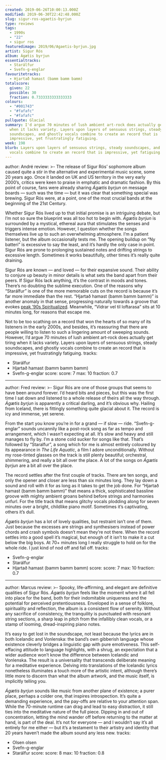 ```yaml
---
created: 2019-06-26T10:00:13.000Z
modified: 2019-06-30T22:42:48.000Z
slug: sigur-ros-agaetis-byrjun
type: reviews
tags:
  - 1990s
  - "22"
  - sigur ros
featuredimage: 2019/06/Agaetis-byrjun.jpg
artist: Sigur Rós
album: Ágætis byrjun
essentialtracks:
  - Starálfur
  - Svefn-g-englar
favouritetracks:
  - Hjartað hamast (bamm bamm bamm)
totalscore:
  given: 22
  possible: 30
  fraction: 0.7333333333333333
colours:
  - "#001743"
  - "#fafafc"
  - "#fafafc"
pullquote: Glacial
summary: I'd argue 70 minutes of lush ambient art-rock does actually get tiring
  when it lacks variety. Layers upon layers of sensuous strings, steady
  soundscapes, and ghostly vocals combine to create an record that is
  impressive, yet frustratingly fatiguing.
week: 198
blurb: Layers upon layers of sensuous strings, steady soundscapes, and ghostly
  vocals combine to create an record that is impressive, yet fatiguing.
---
```

author: André
review: >-
  The release of Sigur Rós’ sophomore album caused quite a stir in the
  alternative and experimental music scene, some 20 years ago. Once it landed on
  UK and US territory in the very early 2000’s, critics were keen to praise in
  emphatic and dramatic fashion. By this point of course, fans were already
  sharing *Ágætis byrjun* on message boards — such was the time — but it was
  clear that something special was brewing. Sigur Rós were, at a point, one of
  the most crucial bands at the beginning of the 21st Century.

  Whether Sigur Rós lived up to that initial promise is an intriguing debate, but I’m not so sure the blueprint was all too hot to begin with. *Ágætis byrjun* is surrounded by a mystical, ethereal aura that stimulates the senses and triggers intense emotion. However, I question whether the songs themselves live up to such an overwhelming atmosphere. I’m a patient listener, but the album occasionally tests me. The opening buildup on “Ny batteri” is excessive to say the least, and it’s hardly the only case in point. Sigur Rós are prone to prolonging sustained notes and drifting strings to excessive length. Sometimes it works beautifully, other times it’s really quite draining.

  Sigur Rós are known — and loved — for their expansive sound. Their ability to conjure up beauty in minor details is what sets the band apart from their peers. If Sigur Rós lack anything, it’s the contrast in moods and tones. There’s no doubting the sublime execution. One of the reasons why “Starálfur” is one of the more memorable cuts on the record is because it’s far more immediate than the rest. “Hjartað hamast (bamm bamm bamm)” is another anomaly in that sense, progressing naturally towards a groove that evokes [peak ’90s Spiritualized](<reviews/spiritualized-ladies-and-gentleman-we-are-floating-in-space/>). Meanwhile, “Vidrar vel til loftarasa” sits at 10 minutes long, for reasons that escape me.

  Not to be too scathing on a record that won the hearts of so many of its listeners in the early 2000s, and besides, it’s reassuring that there are people willing to listen to such a lingering amount of sweeping sounds. However, I’d argue 70 minutes of lush ambient art-rock does actually get tiring when it lacks variety. Layers upon layers of sensuous strings, steady soundscapes, and ghostly vocals combine to create an record that is impressive, yet frustratingly fatiguing.
tracks:
  - Starálfur
  - ­­Hjartað hamast (bamm bamm bamm)
  - ­­Svefn-g-englar
score:
  score: 7
  max: 10
  fraction: 0.7
---
author: Fred
review: >-
  Sigur Rós are one of those groups that seems to have been around forever. I’d
  heard bits and pieces, but this was the first time I sat down and listened to
  a whole release of theirs all the way through. *Ágætis byrjun* is apparently a
  critical darling, and it’s obvious why. Hailing from Iceland, there is
  fittingly something quite glacial about it. The record is icy and immense, yet
  serene.

  From the start you know you’re in for a grand — if slow — ride. “Svefn-g-englar” sounds uncannily like a post-rock song as far as tempo and arrangement, which I wasn’t expecting at all. It’s slow and heavy and still manages to fly by. I’m a stone cold sucker for songs like that. That’s followed by “Staralfur”, a song which for me is almost entirely coloured by its appearance in *The Life Aquatic*, a film I adore unconditionally. Without my rose-tinted glasses on the track is still plenty beautiful; orchestral, shimmering, and really a bit all over the place. A lot of the songs on *Ágætis byrjun* are a bit all over the place.

  The record settles after the first couple of tracks. There are ten songs, and only the opener and closer are less than six minutes long. They lay down a sound and roll with it for as long as it takes to get the job done. For “Hjartað hamast (bamm bamm bamm)” that means a thick, sophisticated bassline groove with mighty ambient groans behind before strings and harmonies unfurl. For the title track that means glitchy vocals plodding along for seven minutes over a bright, childlike piano motif. Sometimes it’s captivating, others it’s dull.

  *Ágætis byrjun* has a lot of lovely qualities, but restraint isn’t one of them. Just because the excesses are strings and synthesisers instead of power chords and crash symbols doesn’t mean they’re not there. When the record settles into a good spell it’s magical, but enough of it isn’t to make it a cut below the big boys. At 70+ minutes long I really struggle to hold on for the whole ride. I just kind of nod off and fall off.
tracks:
  - Svefn-g-englar
  - ­­Starálfur
  - ­­Hjartað hamast (bamm bamm bamm)
score:
  score: 7
  max: 10
  fraction: 0.7
---
author: Marcus
review: >-
  Spooky, life-affirming, and elegant are definitive qualities of Sigur Rós.
  *Ágætis byrjun* feels like the moment where it all fell into place for the
  band, both for their indomitable uniqueness and the potential for perceived
  pretentiousness. Enveloped in a sense of folklore, spirituality and
  reflection, the album is a consistent flow of serenity. Without any sacrifice
  of consistency, the tranquility is punctuated with resonant string sections, a
  sharp leap in pitch from the infallibly clean vocals, or a stamp of looming,
  dread-inspiring piano notes.

  It’s easy to get lost in the soundscape, not least because the lyrics are in both Icelandic and Vonlenska: the band’s own gibberish language whose existence cleverly bridges a linguistic gap with pure emotiveness. This self-effacing attitude to language highlights, with a shrug, an expectation that a wider audience won’t know the difference between Icelandic and Vonlenska. The result is a universality that transcends deliberate meaning for a meditative experience. Delving into translations of the Icelandic lyrics nonetheless illuminates a touch more of the artistic intent, although there’s little more to discern than what the album artwork, and the music itself, is implicitly telling you.

  *Ágætis byrjun* sounds like music from another plane of existence; a purer place, perhaps a colder one, that inspires introspection. It’s quite a demanding experience, and the pay-offs are relative to your attention span. While the 70-minute runtime can drag and lead to easy distraction, it still ties into the meditative nature of the full piece. Dipping in and out of concentration, letting the mind wander off before returning to the matter at hand, is part of the deal. It’s not for everyone — and I wouldn’t say it’s all entirely for me either — but it’s a testament to their artistry and identity that 20 years haven’t made the album sound any less new.
tracks:
  - Olsen olsen
  - ­­Svefn-g-englar
  - ­­Starálfur
score:
  score: 8
  max: 10
  fraction: 0.8
